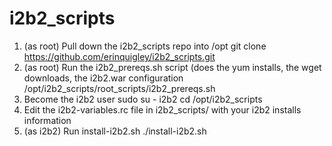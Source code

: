 # i2b2_scripts

1. (as root) Pull down the i2b2_scripts repo into /opt
   git clone https://github.com/erinquigley/i2b2_scripts.git
2. (as root) Run the i2b2_prereqs.sh script (does the yum installs, the wget downloads, the i2b2.war configuration
   /opt/i2b2_scripts/root_scripts/i2b2_prereqs.sh
3. Become the i2b2 user
   sudo su - i2b2
   cd /opt/i2b2_scripts
4. Edit the i2b2-variables.rc file in i2b2_scripts/ with your i2b2 installs information
5. (as i2b2) Run install-i2b2.sh
   ./install-i2b2.sh
